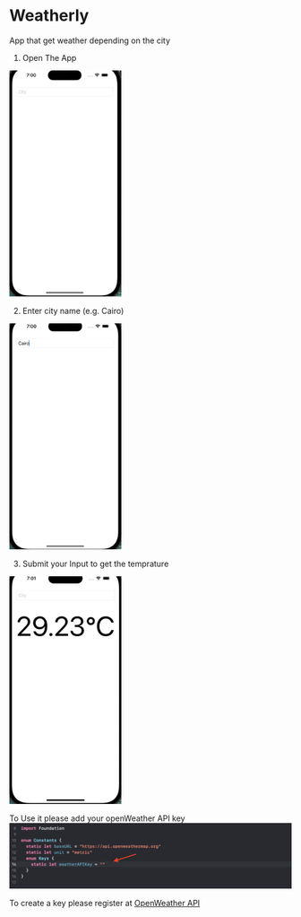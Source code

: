 # Weatherly
App that get weather depending on the city
1. Open The App
<img src="/Weatherly/Assets/MainView.png" alt="Screenshot of a mainView of the app." width="200"/>

2. Enter city name (e.g. Cairo)
<img src="/Weatherly/Assets/EnteringCityName.png" alt="Screenshot of entring cityname." width="200"/>

3. Submit your Input to get the temprature
<img src="/Weatherly/Assets/TempratureDisplayed.png" alt="Screenshot of getting temprature of the entered city." width="200"/>


To Use it please add your openWeather API key
<img src="/Weatherly/Assets/AddKey.png" alt="Screenshot of getting temprature of the entered city."/>

To create a key please register at [OpenWeather API](https://openweathermap.org)
